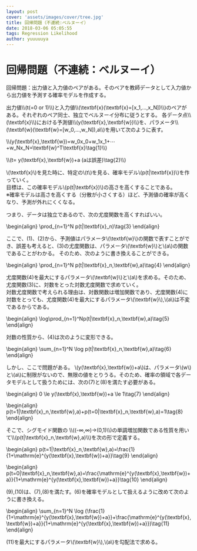 ```yaml
---
layout: post
cover: 'assets/images/cover/tree.jpg'
title: 回帰問題（不連続:ベルヌーイ）
date: 2018-03-06 05:05:55
tags: Regression Likelihood
author: yuuuuuya
---
```


<script type="text/javascript" src="https://yuuuuuya.github.io/js/MathJax/MathJax.js?config=TeX-MML-AM_HTMLorMML"></script>

<h1>回帰問題（不連続：ベルヌーイ）</h1>

<p>回帰問題：出力値と入力値のペアがある。そのペアを教師データとして入力値から出力値を予測する確率モデルを作成する。</p>
出力値\\(t(=0 or 1)\\)と入力値\\(\textbf{x}(\textbf{x}=[x_1,…,x_N])\\)のペアがある。それぞれのペア同士、独立でベルヌーイ分布に従うとする。  
各データ点\\(\textbf{x}\\)における予測値\\(y(\textbf{x},\textbf{w})\\)を、パラメータ\\(\textbf{w}(\textbf{w}=[w_0,…,w_N]),a\\)を用いて次のように表す。

<p>\\(y(\textbf{x},\textbf{w})=w_0x_0+w_1x_1+⋯+w_Nx_N=\textbf{w}^T\textbf{x}\tag{1}\\)</p>

<p>\\(t= y(\textbf{x},\textbf{w})+a  (aは誤差)\tag{2}\\)</p>

\\(\textbf{x}\\)を見た時に、特定の\\(t\\)を見る、確率モデル\\(p(t|\textbf{x})\\)を作っていく。  
目標は、この確率モデル\\(p(t|\textbf{x})\\)の高さを高くすることである。  
※確率モデルは高さを高くする（分散が小さくする）ほど、予測値の確率が高くなり、予測が外れにくくなる。

つまり、データは独立であるので、次の尤度関数を高くすればいい。

\begin{align}
\prod_{n=1}^N p(t|\textbf{x}_n)\tag{3}
\end{align}

ここで、(1)、(2)から、予測値はパラメータ\\(\textbf{w}\\)の関数で表すことができ、誤差も考えると、(3)の尤度関数は、パラメータ\\(\textbf{w}\\)と\\(a\\)の関数であることがわかる。
そのため、次のように書き換えることができる。

\begin{align}
\prod_{n=1}^N p(t|\textbf{x}_n,\textbf{w},a)\tag{4}
\end{align}


尤度関数(4)を最大にするパラメータ\\(\textbf{w}\\)と\\(a\\)を求める。そのため、尤度関数(3)に、対数をとった対数尤度関数で求めていく。  
対数尤度関数で考えられる理由は、対数関数は増加関数であり、尤度関数(4)に対数をとっても、尤度関数(4)を最大にするパラメータ\\(\textbf{w}\\),\\(a\\)は不変であるからである。


\begin{align}
\log\prod_{n=1}^Np(t|\textbf{x}_n,\textbf{w},a)\tag{5}
\end{align}

対数の性質から、(4)は次のように変形できる。

\begin{align}
\sum_{n=1}^N \log p(t|\textbf{x}_n,\textbf{w},a)\tag{6}
\end{align}

しかし、ここで問題がある。
\\(y(\textbf{x},\textbf{w})+a\\)は、パラメータ\\(w\\)と\\(a\\)に制限がないので、無限の値をとりうる。そのため、確率の領域で各データモデルとして扱うためには、次の(7)と(8)を満たす必要がある。

\begin{align}
0 \le y(\textbf{x},\textbf{w})+a \le 1\tag{7}
\end{align}

\begin{align}
p(t=1|\textbf{x}_n,\textbf{w},a)+p(t=0|\textbf{x}_n,\textbf{w},a)=1\tag{8}
\end{align}

<p>そこで、シグモイド関数の \\((-∞,∞)→(0,1)\\)の単調増加関数である性質を用いて\\(p(t|\textbf{x}_n,\textbf{w},a)\\)を次の形で定義する。</p>

\begin{align}
p(t=1|\textbf{x}_n,\textbf{w},a)=\frac{1}{1+\mathrm{e}^{y(\textbf{x},\textbf{w})+a}}\tag{9}
\end{align}

\begin{align}
p(t=0|\textbf{x}_n,\textbf{w},a)=\frac{\mathrm{e}^{y(\textbf{x},\textbf{w})+a}}{1+\mathrm{e}^{y(\textbf{x},\textbf{w})+a}}\tag{10}
\end{align}

<p>(9),(10)は、(7),(8)を満たす。(6)を確率モデルとして扱えるように改めて次のように書き換える。</p>

\begin{align}
\sum_{n=1}^N \log (\frac{1}{1+\mathrm{e}^{y(\textbf{x},\textbf{w})+a}}+\frac{\mathrm{e}^{y(\textbf{x},\textbf{w})+a}}{1+\mathrm{e}^{y(\textbf{x},\textbf{w})+a}})\tag{11}
\end{align}

(11)を最大にするパラメータ\\(\textbf{w}\\),\\(a\\)を勾配法で求める。
